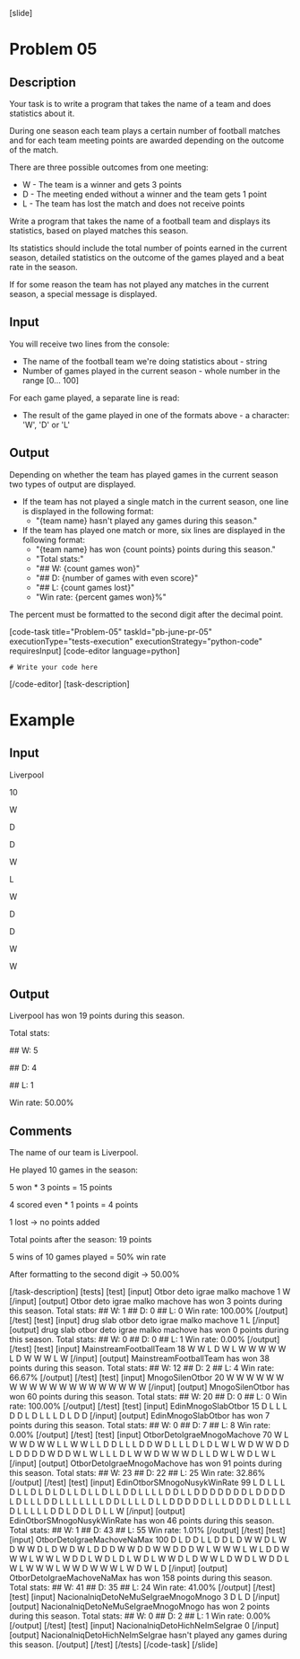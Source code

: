 ﻿[slide]
# Problem 05
## Description
Your task is to write a program that takes the name of a team and does statistics about it. 

During one season each team plays a certain number of football matches and for each team meeting points are awarded depending on the outcome of the match. 

There are three possible outcomes from one meeting: 
- W - The team is a winner and gets 3 points
- D - The meeting ended without a winner and the team gets 1 point
- L - The team has lost the match and does not receive points

Write a program that takes the name of a football team and displays its statistics, based on played matches this season. 

Its statistics should include the total number of points earned in the current season, detailed statistics on the outcome of the games played and a beat rate in the season. 

If for some reason the team has not played any matches in the current season, a special message is displayed.

## Input
You will receive two lines from the console:
- The name of the football team we're doing statistics about - string
- Number of games played in the current season - whole number in the range [0… 100]

For each game played, a separate line is read:
- The result of the game played in one of the formats above - a character: 'W', 'D' or 'L'


## Output
Depending on whether the team has played games in the current season two types of output are displayed.
- If the team has not played a single match in the current season, one line is displayed in the following format:
	- "\{team name\} hasn't played any games during this season."
- If the team has played one match or more, six lines are displayed in the following format:
	- "\{team name\} has won \{count points\} points during this season."
	- "Total stats:"
	- "## W: \{count games won\}"
	- "## D: \{number of games with even score\}" 
	- "## L: \{count games lost\}" 
	- "Win rate: \{percent games won\}%"

The percent must be formatted to the second digit after the decimal point.

[code-task title="Problem-05" taskId="pb-june-pr-05" executionType="tests-execution" executionStrategy="python-code" requiresInput]
[code-editor language=python]
```
# Write your code here
```
[/code-editor]
[task-description]
# Example
## Input
Liverpool

10

W

D

D

W

L

W

D

D

W

W

## Output
Liverpool has won 19 points during this season.

Total stats:

\#\# W: 5

\#\# D: 4

\#\# L: 1

Win rate: 50.00%

## Comments
The name of our team is Liverpool.

He played 10 games in the season:

5 won * 3 points = 15 points

4 scored even * 1 points = 4 points

1 lost -> no points added

Total points after the season: 19 points

5 wins of 10 games played = 50% win rate

After formatting to the second digit -> 50.00%

[/task-description]
[tests]
[test]
[input]
Otbor deto igrae malko machove
1
W
[/input]
[output]
Otbor deto igrae malko machove has won 3 points during this season.
Total stats:
\#\# W: 1
\#\# D: 0
\#\# L: 0
Win rate: 100.00%
[/output]
[/test]
[test]
[input]
drug slab otbor deto igrae malko machove
1
L
[/input]
[output]
drug slab otbor deto igrae malko machove has won 0 points during this season.
Total stats:
\#\# W: 0
\#\# D: 0
\#\# L: 1
Win rate: 0.00%
[/output]
[/test]
[test]
[input]
MainstreamFootballTeam
18
W
W
L
D
W
L
W
W
W
W
W
L
D
W
W
W
L
W
[/input]
[output]
MainstreamFootballTeam has won 38 points during this season.
Total stats:
\#\# W: 12
\#\# D: 2
\#\# L: 4
Win rate: 66.67%
[/output]
[/test]
[test]
[input]
MnogoSilenOtbor
20
W
W
W
W
W
W
W
W
W
W
W
W
W
W
W
W
W
W
W
W
[/input]
[output]
MnogoSilenOtbor has won 60 points during this season.
Total stats:
\#\# W: 20
\#\# D: 0
\#\# L: 0
Win rate: 100.00%
[/output]
[/test]
[test]
[input]
EdinMnogoSlabOtbor
15
D
L
L
L
D
D
L
D
L
L
L
D
L
D
D
[/input]
[output]
EdinMnogoSlabOtbor has won 7 points during this season.
Total stats:
\#\# W: 0
\#\# D: 7
\#\# L: 8
Win rate: 0.00%
[/output]
[/test]
[test]
[input]
OtborDetoIgraeMnogoMachove
70
W
L
W
W
D
W
W
L
L
W
W
L
L
D
D
L
L
L
D
D
W
D
L
L
L
D
L
D
L
W
L
W
D
W
W
D
D
L
D
D
D
D
W
D
D
W
L
W
L
L
L
D
L
W
W
D
W
W
W
D
L
L
D
W
L
W
D
L
W
L
[/input]
[output]
OtborDetoIgraeMnogoMachove has won 91 points during this season.
Total stats:
\#\# W: 23
\#\# D: 22
\#\# L: 25
Win rate: 32.86%
[/output]
[/test]
[test]
[input]
EdinOtborSMnogoNusykWinRate
99
L
D
L
L
L
D
L
L
D
L
D
L
D
L
L
D
L
L
D
L
L
D
D
L
L
L
L
D
D
L
L
D
D
D
D
D
D
D
L
D
D
D
D
L
D
L
L
L
D
D
L
L
L
L
L
L
L
D
D
L
L
L
L
D
L
L
D
D
D
D
D
L
L
L
D
D
D
L
D
L
L
L
L
D
L
L
L
L
L
D
D
L
D
D
L
D
L
L
W
[/input]
[output]
EdinOtborSMnogoNusykWinRate has won 46 points during this season.
Total stats:
\#\# W: 1
\#\# D: 43
\#\# L: 55
Win rate: 1.01%
[/output]
[/test]
[test]
[input]
OtborDetoIgraeMachoveNaMax
100
D
L
D
D
L
L
D
D
L
D
W
W
D
L
W
D
W
W
D
L
D
W
D
W
L
D
D
D
W
W
D
D
W
W
D
D
D
W
L
W
W
W
L
W
L
D
D
W
W
W
L
W
W
L
W
D
D
L
W
D
L
D
L
W
D
L
W
W
D
L
D
W
W
L
D
W
D
L
W
D
D
L
W
L
W
W
W
L
W
W
D
W
W
W
L
W
D
W
L
D
[/input]
[output]
OtborDetoIgraeMachoveNaMax has won 158 points during this season.
Total stats:
\#\# W: 41
\#\# D: 35
\#\# L: 24
Win rate: 41.00%
[/output]
[/test]
[test]
[input]
NacionalniqDetoNeMuSeIgraeMnogoMnogo
3
D
L
D
[/input]
[output]
NacionalniqDetoNeMuSeIgraeMnogoMnogo has won 2 points during this season.
Total stats:
\#\# W: 0
\#\# D: 2
\#\# L: 1
Win rate: 0.00%
[/output]
[/test]
[test]
[input]
NacionalniqDetoHichNeImSeIgrae
0
[/input]
[output]
NacionalniqDetoHichNeImSeIgrae hasn't played any games during this season.
[/output]
[/test]
[/tests]
[/code-task]
[/slide]